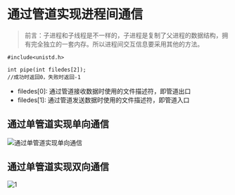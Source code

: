 # 通过管道实现进程间通信
>前言：子进程和子线程是不一样的，子进程是复制了父进程的数据结构，拥有完全独立的一套内存。所以进程间交互信息要采用其他的方法。
```
#include<unistd.h>

int pipe(int filedes[2]);
//成功时返回0，失败时返回-1
```

- filedes[0]: 通过管道接收数据时使用的文件描述符，即管道出口
- filedes[1]: 通过管道发送数据时使用的文件描述符，即管道入口

## 通过单管道实现单向通信
![通过单管道实现单向通信](pic/1334023201809222049260351956915723.png)

## 通过单管道实现双向通信
![1](https://img2018.cnblogs.com/blog/1334023/201809/1334023-20180922210748731-382408691.png)